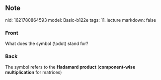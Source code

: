 ## Note
nid: 1621780864593
model: Basic-b122e
tags: 11_lecture
markdown: false

### Front
What does the symbol \(\odot\) stand for?

### Back
The symbol refers to the <b>Hadamard product</b> (<b>component-wise
multiplication</b> for matrices)
